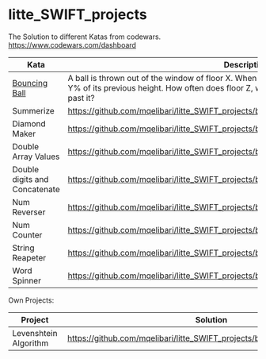 # litte_SWIFT_projects

The Solution to different Katas from codewars. https://www.codewars.com/dashboard


| Kata|  Description |
|------|-------------|
|[Bouncing Ball](https://github.com/mqelibari/litte_SWIFT_projects/blob/main/BouncingBall.swift)           |  A ball is thrown out of the window of floor X. When it bounces on the floor and bounces back to Y% of its previous height. How often does floor Z, which is below floor X, see the ball bounce past it?   |
|Summerize                |    https://github.com/mqelibari/litte_SWIFT_projects/blob/main/Sumemerizer.swift           |
|Diamond Maker         |    https://github.com/mqelibari/litte_SWIFT_projects/blob/main/diamondMaker.swift        |
|Double Array Values  |    https://github.com/mqelibari/litte_SWIFT_projects/blob/main/doubleArrayValues.swift  |
|Double digits and Concatenate | https://github.com/mqelibari/litte_SWIFT_projects/blob/main/doubleDigitsAndConcatenate.swift|
|Num Reverser | https://github.com/mqelibari/litte_SWIFT_projects/blob/main/numReverser.swift|
|Num Counter | https://github.com/mqelibari/litte_SWIFT_projects/blob/main/one_counter.swift|
|String Reapeter | https://github.com/mqelibari/litte_SWIFT_projects/blob/main/stringRepeater.swift |
|Word Spinner| https://github.com/mqelibari/litte_SWIFT_projects/blob/main/wordSpinner.swift |



Own Projects:

|Project | Solution |
|---------|-----------|
|Levenshtein Algorithm| https://github.com/mqelibari/litte_SWIFT_projects/blob/main/levenshtein.swift |

